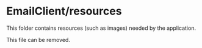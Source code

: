 # EmailClient/resources

This folder contains resources (such as images) needed by the application. 

This file can be removed.
